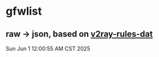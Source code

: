 # gfwlist
## raw -> json, based on [v2ray-rules-dat](https://github.com/Loyalsoldier/v2ray-rules-dat)
Sun Jun  1 12:00:55 AM CST 2025

